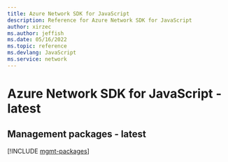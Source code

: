 ```yaml
---
title: Azure Network SDK for JavaScript
description: Reference for Azure Network SDK for JavaScript
author: xirzec
ms.author: jeffish
ms.date: 05/16/2022
ms.topic: reference
ms.devlang: JavaScript
ms.service: network
---
```

# Azure Network SDK for JavaScript - latest
## Management packages - latest
[!INCLUDE [mgmt-packages](network-mgmt-index.md)]
